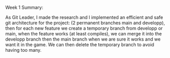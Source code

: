 Week 1 Summary: 

As Git Leader, I made the research and I implemented an efficient and safe git architecture for the project: (2 permanent branches main and developp), then for each new feature we create a temporary branch from developp or main, when the feature works (at least compiles), we can merge it into the developp branch then the main branch when we are sure it works and we want it in the game. We can then delete the temporary branch to avoid having too many.